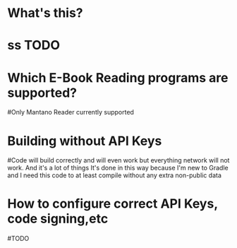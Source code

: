 # What's this?
 # ss TODO


# Which E-Book Reading programs are supported?
 #Only Mantano Reader currently supported

# Building without API Keys
 #Code will build correctly and will even work but everything network will not work. And it's a lot of things
It's done in this way because I'm new to Gradle and I need this code to at least compile  without any extra non-public data

# How to configure correct API Keys, code signing,etc
 #TODO